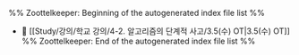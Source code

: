 %% Zoottelkeeper: Beginning of the autogenerated index file list  %%
- 📄 [[Study/강의/학교 강의/4-2. 알고리즘의 단계적 사고/3.5(수) OT|3.5(수) OT]]
%% Zoottelkeeper: End of the autogenerated index file list  %%
